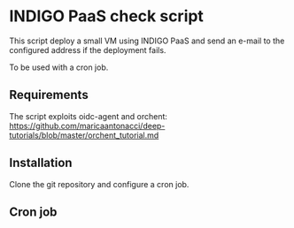 INDIGO PaaS check script
========================

This script deploy a small VM using INDIGO PaaS and send an e-mail to the configured address if the deployment fails.

To be used with a cron job.

Requirements
------------

The script exploits oidc-agent and orchent: https://github.com/maricaantonacci/deep-tutorials/blob/master/orchent_tutorial.md

Installation
------------

Clone the git repository and configure a cron job.

Cron job
--------


